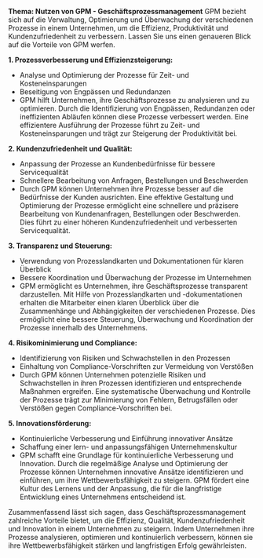 **Thema: Nutzen von GPM - Geschäftsprozessmanagement**
GPM bezieht sich auf die Verwaltung, Optimierung und Überwachung der verschiedenen Prozesse in einem Unternehmen, um die Effizienz, Produktivität und Kundenzufriedenheit zu verbessern. Lassen Sie uns einen genaueren Blick auf die Vorteile von GPM werfen.

**1. Prozessverbesserung und Effizienzsteigerung:** 
-   Analyse und Optimierung der Prozesse für Zeit- und Kosteneinsparungen
-   Beseitigung von Engpässen und Redundanzen
- GPM hilft Unternehmen, ihre Geschäftsprozesse zu analysieren und zu optimieren. Durch die Identifizierung von Engpässen, Redundanzen oder ineffizienten Abläufen können diese Prozesse verbessert werden. Eine effizientere Ausführung der Prozesse führt zu Zeit- und Kosteneinsparungen und trägt zur Steigerung der Produktivität bei.

**2. Kundenzufriedenheit und Qualität:** 
-   Anpassung der Prozesse an Kundenbedürfnisse für bessere Servicequalität
-   Schnellere Bearbeitung von Anfragen, Bestellungen und Beschwerden
- Durch GPM können Unternehmen ihre Prozesse besser auf die Bedürfnisse der Kunden ausrichten. Eine effektive Gestaltung und Optimierung der Prozesse ermöglicht eine schnellere und präzisere Bearbeitung von Kundenanfragen, Bestellungen oder Beschwerden. Dies führt zu einer höheren Kundenzufriedenheit und verbesserten Servicequalität.

**3. Transparenz und Steuerung:** 
-   Verwendung von Prozesslandkarten und Dokumentationen für klaren Überblick
-   Bessere Koordination und Überwachung der Prozesse im Unternehmen
- GPM ermöglicht es Unternehmen, ihre Geschäftsprozesse transparent darzustellen. Mit Hilfe von Prozesslandkarten und -dokumentationen erhalten die Mitarbeiter einen klaren Überblick über die Zusammenhänge und Abhängigkeiten der verschiedenen Prozesse. Dies ermöglicht eine bessere Steuerung, Überwachung und Koordination der Prozesse innerhalb des Unternehmens.

**4. Risikominimierung und Compliance:** 
-   Identifizierung von Risiken und Schwachstellen in den Prozessen
-   Einhaltung von Compliance-Vorschriften zur Vermeidung von Verstößen
- Durch GPM können Unternehmen potenzielle Risiken und Schwachstellen in ihren Prozessen identifizieren und entsprechende Maßnahmen ergreifen. Eine systematische Überwachung und Kontrolle der Prozesse trägt zur Minimierung von Fehlern, Betrugsfällen oder Verstößen gegen Compliance-Vorschriften bei.

**5. Innovationsförderung:** 
-   Kontinuierliche Verbesserung und Einführung innovativer Ansätze
-   Schaffung einer lern- und anpassungsfähigen Unternehmenskultur
- GPM schafft eine Grundlage für kontinuierliche Verbesserung und Innovation. Durch die regelmäßige Analyse und Optimierung der Prozesse können Unternehmen innovative Ansätze identifizieren und einführen, um ihre Wettbewerbsfähigkeit zu steigern. GPM fördert eine Kultur des Lernens und der Anpassung, die für die langfristige Entwicklung eines Unternehmens entscheidend ist.

Zusammenfassend lässt sich sagen, dass Geschäftsprozessmanagement zahlreiche Vorteile bietet, um die Effizienz, Qualität, Kundenzufriedenheit und Innovation in einem Unternehmen zu steigern. Indem Unternehmen ihre Prozesse analysieren, optimieren und kontinuierlich verbessern, können sie ihre Wettbewerbsfähigkeit stärken und langfristigen Erfolg gewährleisten.